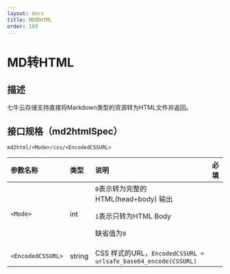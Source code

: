 ```yaml
---
layout: docs
title: MD转HTML
order: 109
---
```


<a id="md2html"></a>
# MD转HTML

<a id="description"></a>
## 描述

七牛云存储支持直接将Markdown类型的资源转为HTML文件并返回。  

<a id="specification"></a>
## 接口规格（md2htmlSpec）

```
md2html/<Mode>/css/<EncodedCSSURL>
```

参数名称          | 类型   | 说明                                                                          | 必填 
:---------------- | :----- | :---------------------------------------------------------------------------- | :---
`<Mode>`          | int    | `0`表示转为完整的 HTML(head+body) 输出<p>`1`表示只转为HTML Body<p>缺省值为`0` |
`<EncodedCSSURL>` | string | CSS 样式的URL，`EncodedCSSURL = urlsafe_base64_encode(CSSURL)`                |
